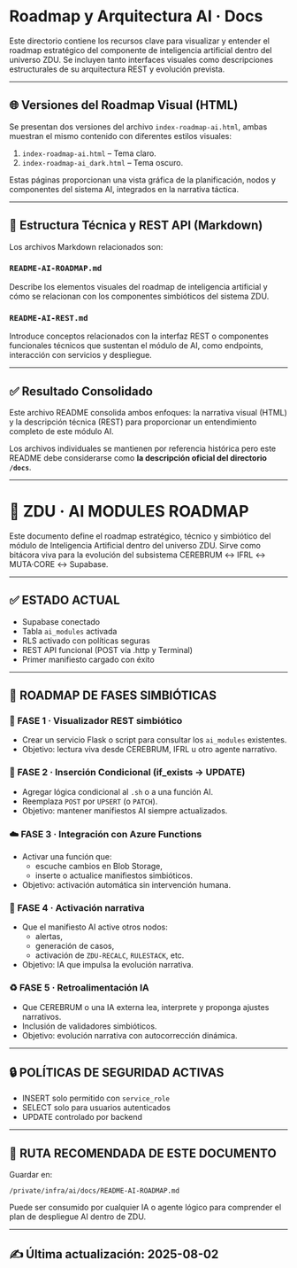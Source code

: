 # Roadmap y Arquitectura AI · Docs

Este directorio contiene los recursos clave para visualizar y entender el roadmap estratégico del componente de inteligencia artificial dentro del universo ZDU. Se incluyen tanto interfaces visuales como descripciones estructurales de su arquitectura REST y evolución prevista.

---

## 🌐 Versiones del Roadmap Visual (HTML)

Se presentan dos versiones del archivo `index-roadmap-ai.html`, ambas muestran el mismo contenido con diferentes estilos visuales:

1. `index-roadmap-ai.html` – Tema claro.
2. `index-roadmap-ai_dark.html` – Tema oscuro.

Estas páginas proporcionan una vista gráfica de la planificación, nodos y componentes del sistema AI, integrados en la narrativa táctica.

---

## 📄 Estructura Técnica y REST API (Markdown)

Los archivos Markdown relacionados son:

### `README-AI-ROADMAP.md`
Describe los elementos visuales del roadmap de inteligencia artificial y cómo se relacionan con los componentes simbióticos del sistema ZDU.

### `README-AI-REST.md`
Introduce conceptos relacionados con la interfaz REST o componentes funcionales técnicos que sustentan el módulo de AI, como endpoints, interacción con servicios y despliegue.

---

## ✅ Resultado Consolidado

Este archivo README consolida ambos enfoques: la narrativa visual (HTML) y la descripción técnica (REST) para proporcionar un entendimiento completo de este módulo AI.

Los archivos individuales se mantienen por referencia histórica pero este README debe considerarse como **la descripción oficial del directorio `/docs`**.

---


# 🧠 ZDU · AI MODULES ROADMAP

Este documento define el roadmap estratégico, técnico y simbiótico del módulo de Inteligencia Artificial dentro del universo ZDU. Sirve como bitácora viva para la evolución del subsistema CEREBRUM ↔ IFRL ↔ MUTA·CORE ↔ Supabase.

---

## ✅ ESTADO ACTUAL

- Supabase conectado
- Tabla `ai_modules` activada
- RLS activado con políticas seguras
- REST API funcional (POST vía .http y Terminal)
- Primer manifiesto cargado con éxito

---

## 🔭 ROADMAP DE FASES SIMBIÓTICAS

### 🧩 FASE 1 · Visualizador REST simbiótico

- Crear un servicio Flask o script para consultar los `ai_modules` existentes.
- Objetivo: lectura viva desde CEREBRUM, IFRL u otro agente narrativo.

### 🔄 FASE 2 · Inserción Condicional (if_exists → UPDATE)

- Agregar lógica condicional al `.sh` o a una función AI.
- Reemplaza `POST` por `UPSERT` (o `PATCH`).
- Objetivo: mantener manifiestos AI siempre actualizados.

### ☁️ FASE 3 · Integración con Azure Functions

- Activar una función que:
    - escuche cambios en Blob Storage,
    - inserte o actualice manifiestos simbióticos.
- Objetivo: activación automática sin intervención humana.

### 🧠 FASE 4 · Activación narrativa

- Que el manifiesto AI active otros nodos:
    - alertas,
    - generación de casos,
    - activación de `ZDU-RECALC`, `RULESTACK`, etc.
- Objetivo: IA que impulsa la evolución narrativa.

### ♻️ FASE 5 · Retroalimentación IA

- Que CEREBRUM o una IA externa lea, interprete y proponga ajustes narrativos.
- Inclusión de validadores simbióticos.
- Objetivo: evolución narrativa con autocorrección dinámica.

---

## 🔒 POLÍTICAS DE SEGURIDAD ACTIVAS

- INSERT solo permitido con `service_role`
- SELECT solo para usuarios autenticados
- UPDATE controlado por backend

---

## 📂 RUTA RECOMENDADA DE ESTE DOCUMENTO

Guardar en:

```
/private/infra/ai/docs/README-AI-ROADMAP.md
```

Puede ser consumido por cualquier IA o agente lógico para comprender el plan de despliegue AI dentro de ZDU.

---

## ✍️ Última actualización: 2025-08-02

